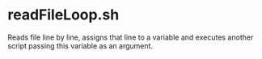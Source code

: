 # readFileLoop.sh
Reads file line by line, assigns that line to a variable and executes another script passing this variable as an argument.
